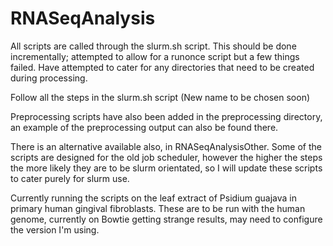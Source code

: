 # RNASeqAnalysis 
All scripts are called through the slurm.sh script. This should be done incrementally; attempted to allow for a runonce script but a few things failed. Have attempted to cater for any directories that need to be created during processing. 

Follow all the steps in the slurm.sh script (New name to be chosen soon)


Preprocessing scripts have also been added in the preprocessing directory, an example of the preprocessing output can also be found there.



There is an alternative available also, in RNASeqAnalysisOther. Some of the scripts are designed for the old job scheduler, however the higher the steps the more likely they are to be slurm orientated, so I will update these scripts to cater purely for slurm use.


Currently running the scripts on the leaf extract of Psidium guajava in primary human gingival fibroblasts. These are to be run with the human genome, currently on Bowtie getting strange results, may need to configure the version I'm using.



